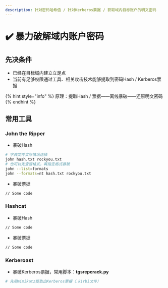 ```yaml
---
description: 针对密码哈希值 / 针对Kerberos票据 / 获取域内目标账户的明文密码
---
```


# ✔️ 暴力破解域内账户密码

## 先决条件

* 已经在目标域内建立立足点
* 当前有足够权限通过工具、相关攻击技术能够提取到密码Hash / Kerberos票据

{% hint style="info" %}
原理：提取Hash / 票据——离线暴破——还原明文密码
{% endhint %}

## 常用工具

### John the Ripper

* 暴破Hash

```bash
# 字典文件实际情况选择
john hash.txt rockyou.txt
# 也可以先查查格式，再指定格式暴破
john --list=formats
john --formats=nt hash.txt rockyou.txt
```

* 暴破票据

```bash
// Some code
```

### Hashcat

* 暴破Hash

```bash
// Some code
```

* 暴破票据

```bash
// Some code
```

### Kerberoast

* 暴破Kerberos票据，常用脚本：**tgsrepcrack.py**

```bash
# 先用mimikatz提取出Kerberos票据（.kirbi文件）

```
